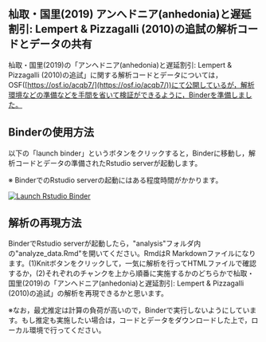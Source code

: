 ## 杣取・国里(2019) アンへドニア(anhedonia)と遅延割引: Lempert & Pizzagalli (2010)の追試の解析コードとデータの共有

杣取・国里(2019)の「アンへドニア(anhedonia)と遅延割引: Lempert & Pizzagalli (2010)の追試」に関する解析コードとデータについては，OSF([https://osf.io/acqb7/](https://osf.io/acqb7/))にて公開しているが，解析環境などの準備などを手間を省いて検証ができるように，Binderを準備しました。

## Binderの使用方法

以下の「launch binder」というボタンをクリックすると，Binderに移動し，解析コードとデータの準備されたRstudio serverが起動します。

※ BinderでのRstudio serverの起動にはある程度時間がかかります。

<!-- badges: start -->
  [![Launch Rstudio Binder](http://mybinder.org/badge_logo.svg)](https://mybinder.org/v2/gh/ykunisato/somatori_kunisato_2019_replication_study/master?urlpath=rstudio)
<!-- badges: end -->

## 解析の再現方法

BinderでRstudio serverが起動したら，"analysis"フォルダ内の"analyze_data.Rmd"を開いてください。RmdはR Markdownファイルになります。(1)Knitボタンをクリックして，一気に解析を行ってHTMLファイルで確認するか，(2)それぞれのチャンクを上から順番に実施するかのどちらかで杣取・国里(2019)の「アンへドニア(anhedonia)と遅延割引: Lempert & Pizzagalli (2010)の追試」の解析を再現できるかと思います。

※なお，最尤推定は計算の負荷が高いので，Binderで実行しないようにしています。もし推定も実施したい場合は，コードとデータをダウンロードした上で，ローカル環境で行ってください。

